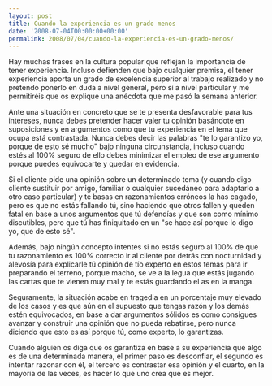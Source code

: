 ```yaml
---
layout: post
title: Cuando la experiencia es un grado menos
date: '2008-07-04T00:00:00+00:00'
permalink: 2008/07/04/cuando-la-experiencia-es-un-grado-menos/
---
```

Hay muchas frases en la cultura popular que reflejan la importancia de tener experiencia. Incluso defienden que bajo cualquier premisa, el tener experiencia aporta un grado de excelencia superior al trabajo realizado y no pretendo ponerlo en duda a nivel general, pero sí a nivel particular y me permitiréis que os explique una anécdota que me pasó la semana anterior. 

Ante una situación en concreto que se te presenta desfavorable para tus intereses, nunca debes pretender hacer valer tu opinión basándote en suposiciones y en argumentos como que tu experiencia en el tema que ocupa está contrastada. Nunca debes decir las palabras "te lo garantizo yo, porque de esto sé mucho" bajo ninguna circunstancia, incluso cuando estés al 100% seguro de ello debes minimizar el empleo de ese argumento porque puedes equivocarte y quedar en evidencia. 

Si el cliente pide una opinión sobre un determinado tema (y cuando digo cliente sustituir por amigo, familiar o cualquier sucedáneo para adaptarlo a otro caso particular) y te basas en razonamientos erróneos la has cagado, pero es que no estás fallando tú, sino haciendo que otros fallen y queden fatal en base a unos argumentos que tú defendías y que son como mínimo discutibles, pero que tú has finiquitado en un "se hace así porque lo digo yo, que de esto sé".

Además, bajo ningún concepto intentes si no estás seguro al 100% de que tu razonamiento es 100% correcto ir al cliente por detrás con nocturnidad y alevosía para explicarle tú opinión de tío experto en estos temas para ir preparando el terreno, porque macho, se ve a la legua que estás jugando las cartas que te vienen muy mal y te estás guardando el as en la manga. 

Seguramente, la situación acabe en tragedia en un porcentaje muy elevado de los casos y es que aún en el supuesto que tengas razón y los demás estén equivocados, en base a dar argumentos sólidos es como consigues avanzar y construir una opinión que no pueda rebatirse, pero nunca diciendo que esto es así porque tú, como experto, lo garantizas. 

Cuando alguien os diga que os garantiza en base a su experiencia que algo es de una determinada manera, el primer paso es desconfiar, el segundo es intentar razonar con él, el tercero es contrastar esa opinión y el cuarto, en la mayoría de las veces, es hacer lo que uno crea que es mejor.
